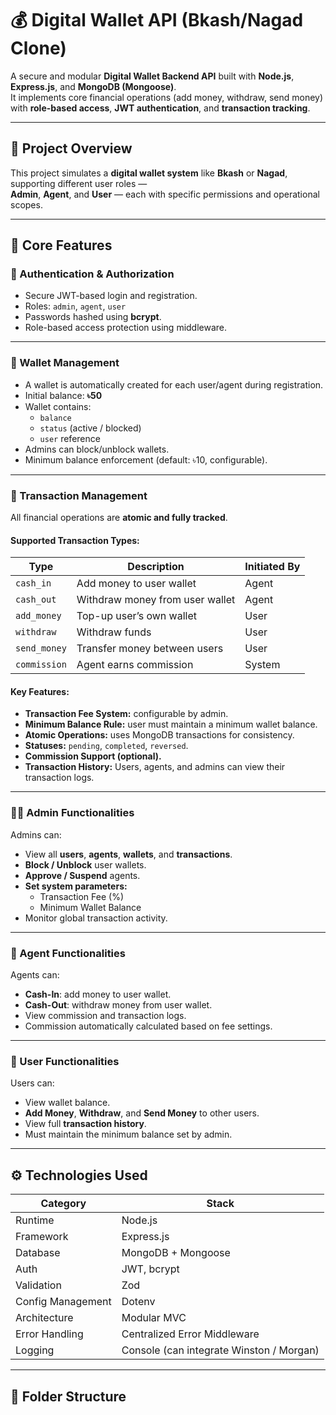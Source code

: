 # 💰 Digital Wallet API (Bkash/Nagad Clone)

A secure and modular **Digital Wallet Backend API** built with **Node.js**, **Express.js**, and **MongoDB (Mongoose)**.  
It implements core financial operations (add money, withdraw, send money) with **role-based access**, **JWT authentication**, and **transaction tracking**.

---

## 🚀 Project Overview

This project simulates a **digital wallet system** like **Bkash** or **Nagad**, supporting different user roles —  
**Admin**, **Agent**, and **User** — each with specific permissions and operational scopes.

---

## 🧩 Core Features

### 🔐 Authentication & Authorization
- Secure JWT-based login and registration.
- Roles: `admin`, `agent`, `user`
- Passwords hashed using **bcrypt**.
- Role-based access protection using middleware.

---

### 🏦 Wallet Management
- A wallet is automatically created for each user/agent during registration.
- Initial balance: **৳50**
- Wallet contains:
  - `balance`
  - `status` (active / blocked)
  - `user` reference
- Admins can block/unblock wallets.
- Minimum balance enforcement (default: ৳10, configurable).

---

### 💸 Transaction Management
All financial operations are **atomic and fully tracked**.

#### Supported Transaction Types:
| Type | Description | Initiated By |
|------|--------------|--------------|
| `cash_in` | Add money to user wallet | Agent |
| `cash_out` | Withdraw money from user wallet | Agent |
| `add_money` | Top-up user’s own wallet | User |
| `withdraw` | Withdraw funds | User |
| `send_money` | Transfer money between users | User |
| `commission` | Agent earns commission | System |

#### Key Features:
- **Transaction Fee System:** configurable by admin.
- **Minimum Balance Rule:** user must maintain a minimum wallet balance.
- **Atomic Operations:** uses MongoDB transactions for consistency.
- **Statuses:** `pending`, `completed`, `reversed`.
- **Commission Support (optional).**
- **Transaction History:** Users, agents, and admins can view their transaction logs.

---

### 🧑‍💼 Admin Functionalities
Admins can:
- View all **users**, **agents**, **wallets**, and **transactions**.
- **Block / Unblock** user wallets.
- **Approve / Suspend** agents.
- **Set system parameters:**
  - Transaction Fee (%)
  - Minimum Wallet Balance
- Monitor global transaction activity.

---

### 🧾 Agent Functionalities
Agents can:
- **Cash-In**: add money to user wallet.
- **Cash-Out**: withdraw money from user wallet.
- View commission and transaction logs.
- Commission automatically calculated based on fee settings.

---

### 👤 User Functionalities
Users can:
- View wallet balance.
- **Add Money**, **Withdraw**, and **Send Money** to other users.
- View full **transaction history**.
- Must maintain the minimum balance set by admin.

---

## ⚙️ Technologies Used

| Category | Stack |
|-----------|--------|
| Runtime | Node.js |
| Framework | Express.js |
| Database | MongoDB + Mongoose |
| Auth | JWT, bcrypt |
| Validation | Zod |
| Config Management | Dotenv |
| Architecture | Modular MVC |
| Error Handling | Centralized Error Middleware |
| Logging | Console (can integrate Winston / Morgan) |

---

## 📁 Folder Structure

